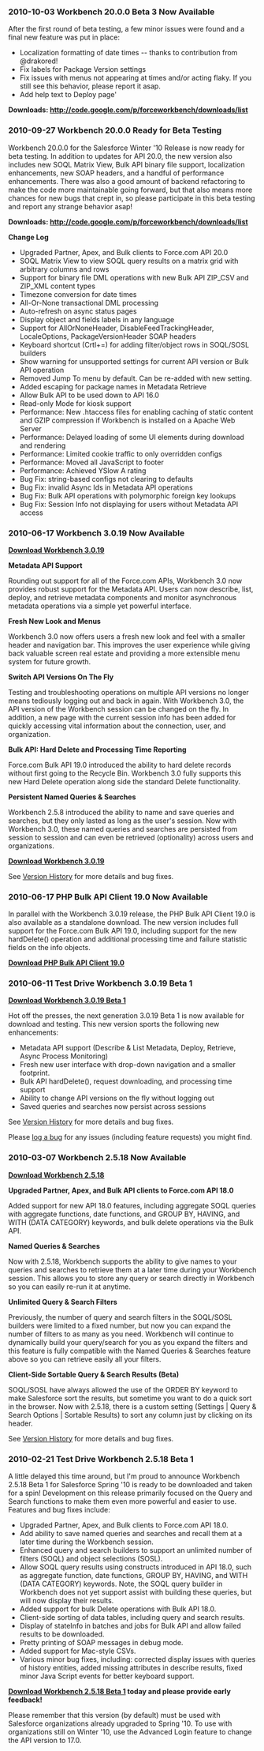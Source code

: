 ### 2010-10-03 Workbench 20.0.0 Beta 3 Now Available ###
After the first round of beta testing, a few minor issues were found and a final new feature was put in place:

  * Localization formatting of date times -- thanks to contribution from @drakored!
  * Fix labels for Package Version settings
  * Fix issues with menus not appearing at times and/or acting flaky. If you still see this behavior, please report it asap.
  * Add help text to Deploy page'

**Downloads: http://code.google.com/p/forceworkbench/downloads/list**


### 2010-09-27 Workbench 20.0.0 Ready for Beta Testing ###
Workbench 20.0.0 for the Salesforce Winter '10 Release is now ready for beta testing. In addition to updates for API 20.0, the new version also includes new SOQL Matrix View, Bulk API binary file support, localization enhancements, new SOAP headers, and a handful of performance enhancements. There was also a good amount of backend refactoring to make the code more maintainable going forward, but that also means more chances for new bugs that crept in, so please participate in this beta testing and report any strange behavior asap!

**Downloads: http://code.google.com/p/forceworkbench/downloads/list**

**Change Log**

  * Upgraded Partner, Apex, and Bulk clients to Force.com API 20.0
  * SOQL Matrix View to view SOQL query results on a matrix grid with arbitrary columns and rows
  * Support for binary file DML operations with new Bulk API ZIP\_CSV and ZIP\_XML content types
  * Timezone conversion for date times
  * All-Or-None transactional DML processing
  * Auto-refresh on async status pages
  * Display object and fields labels in any language
  * Support for AllOrNoneHeader, DisableFeedTrackingHeader, LocaleOptions, PackageVersionHeader SOAP headers
  * Keyboard shortcut (Crtl+=) for adding filter/object rows in SOQL/SOSL builders
  * Show warning for unsupported settings for current API version or Bulk API operation
  * Removed Jump To menu by default. Can be re-added with new setting.
  * Added escaping for package names in Metadata Retrieve
  * Allow Bulk API to be used down to API 16.0
  * Read-only Mode for kiosk support
  * Performance: New .htaccess files for enabling caching of static content and GZIP compression if Workbench is installed on a Apache Web Server
  * Performance: Delayed loading of some UI elements during download and rendering
  * Performance: Limited cookie traffic to only overridden configs
  * Performance: Moved all JavaScript to footer
  * Performance: Achieved YSlow A rating
  * Bug Fix: string-based configs not clearing to defaults
  * Bug Fix: invalid Async Ids in Metadata API operations
  * Bug Fix: Bulk API operations with polymorphic foreign key lookups
  * Bug Fix: Session Info not displaying for users without Metadata API access


### 2010-06-17 Workbench 3.0.19 Now Available ###
**[Download Workbench 3.0.19](http://forceworkbench.googlecode.com/files/workbench-3.0.19.zip)**

**Metadata API Support**

Rounding out support for all of the Force.com APIs, Workbench 3.0 now provides robust support for the Metadata API. Users can now describe, list, deploy, and retrieve metadata components and monitor asynchronous metadata operations via a simple yet powerful interface.

**Fresh New Look and Menus**

Workbench 3.0 now offers users a fresh new look and feel with a smaller header and navigation bar. This improves the user experience while giving back valuable screen real estate and providing a more extensible menu system for future growth.

**Switch API Versions On The Fly**

Testing and troubleshooting operations on multiple API versions no longer means tediously logging out and back in again. With Workbench 3.0, the API version of the Workbench session can be changed on the fly. In addition, a new page with the current session info has been added for quickly accessing vital information about the connection, user, and organization.

**Bulk API: Hard Delete and Processing Time Reporting**

Force.com Bulk API 19.0 introduced the ability to hard delete records without first going to the Recycle Bin. Workbench 3.0 fully supports this new Hard Delete operation along side the standard Delete functionality.

**Persistent Named Queries & Searches**

Workbench 2.5.8 introduced the ability to name and save queries and searches, but they only lasted as long as the user's session. Now with Workbench 3.0, these named queries and searches are persisted from session to session and can even be retrieved (optionality) across users and organizations.

**[Download Workbench 3.0.19](http://forceworkbench.googlecode.com/files/workbench-3.0.19.zip)**

See [Version History](http://wiki.developerforce.com/index.php/Workbench#Version_History) for more details and bug fixes.


### 2010-06-17 PHP Bulk API Client 19.0 Now Available ###
In parallel with the Workbench 3.0.19 release, the PHP Bulk API Client 19.0 is also available as a standalone download. The new version includes full support for the Force.com Bulk API 19.0, including support for the new hardDelete() operation and additional processing time and failure statistic fields on the info objects.

**[Download PHP Bulk API Client 19.0](http://forceworkbench.googlecode.com/files/PHP_BulkApiClient-19.0.zip)**


### 2010-06-11 Test Drive Workbench 3.0.19 Beta 1 ###
**[Download Workbench 3.0.19 Beta 1](http://forceworkbench.googlecode.com/files/workbench-3.0.19-Beta_1.zip)**

Hot off the presses, the next generation 3.0.19 Beta 1 is now available for download and testing. This new version sports the following new enhancements:
  * Metadata API support (Describe & List Metadata, Deploy, Retrieve, Async Process Monitoring)
  * Fresh new user interface with drop-down navigation and a smaller footprint.
  * Bulk API hardDelete(), request downloading, and processing time support
  * Ability to change API versions on the fly without logging out
  * Saved queries and searches now persist across sessions

See [Version History](http://wiki.developerforce.com/index.php/Workbench#Version_History) for more details and bug fixes.

Please [log a bug](http://code.google.com/p/forceworkbench/issues/entry) for any issues (including feature requests) you might find.



### 2010-03-07 Workbench 2.5.18 Now Available ###
**[Download Workbench 2.5.18](http://forceworkbench.googlecode.com/files/workbench-2.5.18.zip)**

**Upgraded Partner, Apex, and Bulk API clients to Force.com API 18.0**

Added support for new API 18.0 features, including aggregate SOQL queries with aggregate functions, date functions, and GROUP BY, HAVING, and WITH (DATA CATEGORY) keywords, and bulk delete operations via the Bulk API.


**Named Queries & Searches**

Now with 2.5.18, Workbench supports the ability to give names to your queries and searches to retrieve them at a later time during your Workbench session. This allows you to store any query or search directly in Workbench so you can easily re-run it at anytime.


**Unlimited Query & Search Filters**

Previously, the number of query and search filters in the SOQL/SOSL builders were limited to a fixed number, but now you can expand the number of filters to as many as you need. Workbench will continue to dynamically build your query/search for you as you expand the filters and this feature is fully compatible with the Named Queries & Searches feature above so you can retrieve easily all your filters.


**Client-Side Sortable Query & Search Results (Beta)**

SOQL/SOSL have always allowed the use of the ORDER BY keyword to make Salesforce sort the results, but sometime you want to do a quick sort in the browser. Now with 2.5.18, there is a custom setting (Settings | Query & Search Options | Sortable Results) to sort any column just by clicking on its header.

See [Version History](http://wiki.developerforce.com/index.php/Workbench#Version_History) for more details and bug fixes.

### 2010-02-21 Test Drive Workbench 2.5.18 Beta 1 ###
A little delayed this time around, but I'm proud to announce Workbench 2.5.18 Beta 1 for Salesforce Spring '10 is ready to be downloaded and taken for a spin! Development on this release primarily focused on the Query and Search functions to make them even more powerful and easier to use. Features and bug fixes include:

  * Upgraded Partner, Apex, and Bulk clients to Force.com API 18.0.
  * Add ability to save named queries and searches and recall them at a later time during the Workbench session.
  * Enhanced query and search builders to support an unlimited number of filters (SOQL) and object selections (SOSL).
  * Allow SOQL query results using constructs introduced in API 18.0, such as aggregate function, date functions, GROUP BY, HAVING, and WITH (DATA CATEGORY) keywords. Note, the SOQL query builder in Workbench does not yet support assist with building these queries, but will now display their results.
  * Added support for bulk Delete operations with Bulk API 18.0.
  * Client-side sorting of data tables, including query and search results.
  * Display of stateInfo in batches and jobs for Bulk API and allow failed results to be downloaded.
  * Pretty printing of SOAP messages in debug mode.
  * Added support for Mac-style CSVs.
  * Various minor bug fixes, including: corrected display issues with queries of history entities, added missing attributes in describe results, fixed minor Java Script events for better keyboard support.


**[Download Workbench 2.5.18 Beta 1](http://code.google.com/p/forceworkbench/downloads/detail?name=workbench2.5.18_Beta1_2010-02-21.zip) today and please provide early feedback!**

Please remember that this version (by default) must be used with Salesforce organizations already upgraded to Spring '10. To use with organizations still on Winter '10, use the Advanced Login feature to change the API version to 17.0.